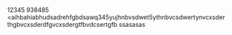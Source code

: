 12345
938485
<aihbahiabhudsadrehfgbdsawq345yujhnbvsdwet5ythnbvcsdwertynvcxsderthgbvcxsderdfgvcxsdergtfbvdcsertgfb
ssasasas

